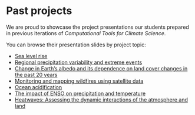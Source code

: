 # Past projects

We are proud to showcase the project presentations our students prepared in previous iterations of *Computational Tools for Climate Science*. 

You can browse their presentation slides by project topic:
- [Sea level rise](../past-projects/Sea_level_rise.ipynb)
- [Regional precipitation variability and extreme events](../past-projects/precipitation.ipynb)
- [Change in Earth’s albedo and its dependence on land cover changes in the past 20 years](../past-projects/albedo.ipynb)
- [Monitoring and mapping wildfires using satellite data](../past-projects/wildfires.ipynb)
- [Ocean acidification](../past-projects/ocean_acidification.ipynb)
- [The impact of ENSO on precipitation and temperature](../past-projects/ENSO.ipynb)
- [Heatwaves: Assessing the dynamic interactions of the atmosphere and land](../past-projects/heatwaves.ipynb)


